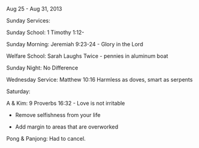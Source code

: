 Aug 25 - Aug 31, 2013

Sunday Services:

 Sunday School: 1 Timothy 1:12-

 Sunday Morning: Jeremiah 9:23-24 - Glory in the Lord

 Welfare School: Sarah Laughs Twice - pennies in aluminum boat

 Sunday Night: No Difference

Wednesday Service: Matthew 10:16 Harmless as doves, smart as serpents

Saturday:

 A & Kim: 9 Proverbs 16:32 - Love is not irritable 

 - Remove selfishness from your life

 - Add margin to areas that are overworked

 Pong & Panjong: Had to cancel.